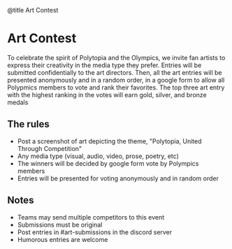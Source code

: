 @title Art Contest

# Art Contest

To celebrate the spirit of Polytopia and the Olympics, we invite fan artists to express their creativity in the media type they prefer. Entries will be submitted confidentially to the art directors. Then, all the art entries will be presented anonymously and in a random order, in a google form to allow all Polypmics members to vote and rank their favorites. The top three art entry with the highest ranking in the votes will earn gold, silver, and bronze medals

## The rules

- Post a screenshot of art depicting the theme, "Polytopia, United Through Competition"
- Any media type (visual, audio, video, prose, poetry, etc)
- The winners will be decided by google form vote by Polympics members
- Entries will be presented for voting anonymously and in random order

## Notes

- Teams may send multiple competitors to this event
- Submissions must be original
- Post entries in #art-submissions in the discord server
- Humorous entries are welcome
